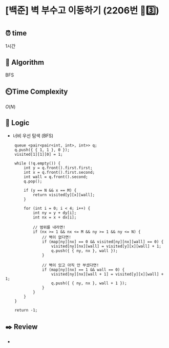 # [백준] 벽 부수고 이동하기 (2206번 💛3️⃣)

## ⏰  **time**

1시간

## :pushpin: **Algorithm**

BFS

## ⏲️**Time Complexity**

$O(N)$

## :round_pushpin: **Logic**

- 너비 우선 탐색 (BFS)
```
	queue <pair<pair<int, int>, int>> q;
	q.push({ { 1, 1 }, 0 });
	visited[1][1][0] = 1;

	while (!q.empty()) {
		int y = q.front().first.first;
		int x = q.front().first.second;
		int wall = q.front().second;
		q.pop();

		if (y == N && x == M) {
			return visited[y][x][wall];
		}

		for (int i = 0; i < 4; i++) {
			int ny = y + dy[i];
			int nx = x + dx[i];

			// 범위를 내라면!
			if (nx >= 1 && nx <= M && ny >= 1 && ny <= N) {
				// 벽이 없다면!
				if (map[ny][nx] == 0 && visited[ny][nx][wall] == 0) {
					visited[ny][nx][wall] = visited[y][x][wall] + 1;
					q.push({ { ny, nx }, wall });
				}

				// 벽이 있고 아직 안 부셨다면!
				if (map[ny][nx] == 1 && wall == 0) {
					visited[ny][nx][wall + 1] = visited[y][x][wall] + 1;
					q.push({ { ny, nx }, wall + 1 });
				}
			}
		}
	}

	return -1;
```

## :black_nib: **Review**
-

